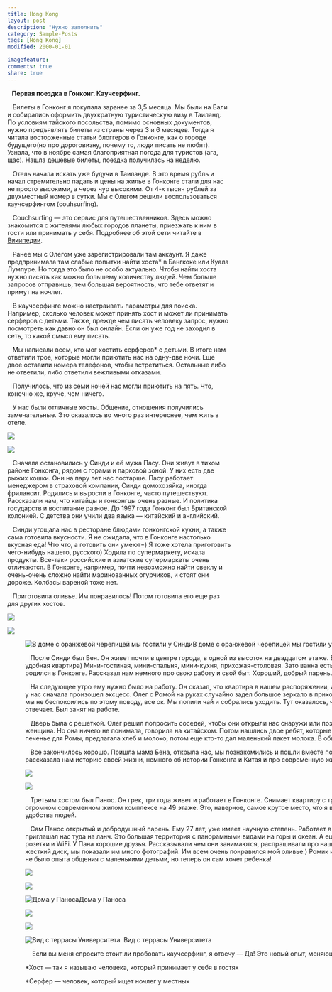 ```yaml
---
title: Hong Kong
layout: post
description: "Нужно заполнить"
category: Sample-Posts
tags: [Hong Kong]
modified: 2000-01-01

imagefeature:
comments: true
share: true
---
```


**&nbsp; &nbsp;Первая поездка в Гонконг. Каучсерфинг.**

&nbsp; &nbsp;Билеты в Гонконг я покупала заранее за 3,5 месяца. Мы были на Бали и собирались оформить двухкратную туристическую визу в Таиланд. По условиям тайского посольства, помимо основных документов, нужно предъявлять билеты из страны через 3 и 6 месяцев. Тогда я читала восторженные статьи блоггеров о Гонконге, как о городе будущего(но про дороговизну, почему то, люди писать не любят). Узнала, что в ноябре самая благоприятная погода для туристов (ага, щас). Нашла дешевые билеты, поездка получилась на неделю.&nbsp;

&nbsp; &nbsp;Отель начала искать уже будучи в Таиланде. В это время рубль и начал стремительно падать и цены на жилье в Гонконге стали для нас не просто высокими, а через чур высокими. От 4-х тысяч рублей за двухместный номер в сутки. Мы с Олегом решили воспользоваться каучсерфингом (couhsurfing).&nbsp;

&nbsp; &nbsp;Couchsurfing &#8212; это сервис для путешественников. Здесь можно знакомится с жителями любых городов планеты, приезжать к ним в гости или принимать у себя. Подробнее об этой сети читайте в <a target="_blank" href="https://ru.wikipedia.org/wiki/CouchSurfing">Википедии</a>.

&nbsp; &nbsp;Ранее мы с Олегом уже зарегистрировали там аккаунт. Я даже предпринимала там слабые попытки найти хоста* в Бангкоке или Куала Лумпуре. Но тогда это было не особо актуально. Чтобы найти хоста нужно писать как можно большему количеству людей. Чем больше запросов отправишь, тем большая вероятность, что тебе ответят и примут на ночлег.

&nbsp; &nbsp;В каучсерфинге можно настраивать параметры для поиска. Например, сколько человек может принять хост и может ли принимать серферов с детьми. Также, прежде чем писать человеку запрос, нужно посмотреть как давно он был онлайн. Если он уже год не заходил в сеть, то какой смысл ему писать.

&nbsp; &nbsp;Мы написали всем, кто мог хостить серферов* с детьми. В итоге нам ответили трое, которые могли приютить нас на одну-две ночи. Еще двое оставили номера телефонов, чтобы встретиться. Остальные либо не ответили, либо ответили вежливыми отказами.

&nbsp; &nbsp;Получилось, что из семи ночей нас могли приютить на пять. Что, конечно же, круче, чем ничего.

&nbsp; &nbsp;У нас были отличные хосты. Общение, отношения получились замечательные. Это оказалось во много раз интереснее, чем жить в отеле.

![][1]

![][2]

&nbsp; &nbsp;Сначала остановились у Синди и её мужа Пасу. Они живут в тихом районе Гонконга, рядом с горами и парковой зоной. У них есть две рыжих кошки. Они на пару лет нас постарше. Пасу работает менеджером в страховой компании, Синди домохозяйка, иногда фрилансит. Родились и выросли в Гонконге, часто путешествуют. Рассказали нам, что китайцы и гонконгцы очень разные. И политика государств и воспитание разное. До 1997 года Гонконг был Британской колонией. С детства они учили два языка &#8212; китайский и английский.&nbsp;

&nbsp; &nbsp;Синди угощала нас в ресторане блюдами гонконгской кухни, а также сама готовила вкусности. Я не ожидала, что в Гонконге настолько вкусная еда! Что что, а готовить они умеют=) Я тоже хотела приготовить чего-нибудь нашего, русского) Ходила по супермаркету, искала продукты. Все-таки российские и азиатские супермаркеты очень отличаются. В Гонконге, например, почти невозможно найти свеклу и очень-очень сложно найти маринованных огурчиков, и стоят они дороже. Колбасы вареной тоже нет.

&nbsp; &nbsp;Приготовила оливье. Им понравилось! Потом готовила его еще раз для других хостов.

![][3]

![][4]<figure style="width: 1280px;" class="wp-caption alignnone">

![В доме с оранжевой черепицей мы гостили у Синди][5]В доме с оранжевой черепицей мы гостили у Синди 

&nbsp; &nbsp;После Синди был Бен. Он живет почти в центре города, в одной из высоток на двадцатом этаже. Ему 30 лет, он фрилансер. Живет один, по соседству с мамой. У него маленькая и удобная квартира) Мини-гостиная, мини-спальня, мини-кухня, прихожая-столовая. Зато ванна есть! Мы с ним ужинали в местном кафе в торговом центре рядом с домом. Он тоже родился в Гонконге. Рассказал нам немного про свою работу и свой быт. Хороший, добрый парень.

&nbsp; &nbsp;На следующее утро ему нужно было на работу. Он сказал, что квартира в нашем распоряжении, а когда соберемся уходить, просто нужно будет захлопнуть дверь. После его ухода у нас сначала произошел эксцесс. Олег с Ромой на руках случайно задел большое зеркало в прихожей, оно упало и треснуло. Я очень испугалась. Написали Бену, он ответил, чтобы мы не беспокоились по этому поводу, все ок. Мы попили чай и собрались уходить. Тут оказалось, что вторая дверь закрыта снаружи. Бен случайно её закрыл. Стали писать ему, он не отвечает. Был занят на работе.&nbsp;

&nbsp; &nbsp;Дверь была с решеткой. Олег решил попросить соседей, чтобы они открыли нас снаружи или позвали маму Бена. Как раз дверь напротив была открыта, и там была пожилая женщина. Но она ничего не понимала, говорила на китайском. Потом нашлись двое ребят, которые поняли нас, сходили к маме Бена, но её не было дома. Соседка давала нам печенье для Ромы, предлагала хлеб и молоко, потом еще кто-то дал маленький пакет молока. В общем было мило и приятно. Гонконгцы тоже добрые люди.&nbsp;

&nbsp; &nbsp;Все закончилось хорошо. Пришла мама Бена, открыла нас, мы познакомились и пошли вместе пообедать. Хелен оказалась веселым человеком и интересным собеседником. Она рассказала нам историю своей жизни, немного об истории Гонконга и Китая и про современную жизнь здесь. Мы общались часа три, теперь дружим в фесбуке)&nbsp;

![][6]

![][7]

&nbsp; &nbsp;Третьим хостом был Панос. Он грек, три года живет и работает в Гонконге. Снимает квартиру с тремя друзьями из Греции. Квартира находится на новой территории Гонконга, в огромном современном жилом комплексе на 49 этаже. Это, наверное, самое крутое место, что я видела за последнее время. Такой технологичный мини-город, все сделано для удобства людей.&nbsp;

&nbsp; &nbsp;Сам Панос открытый и добродушный парень. Ему 27 лет, уже имеет научную степень. Работает в Университете&nbsp;и очень любит свою работу. Мы были в этом Университете, он приглашал нас туда на ланч. Это большая территория с панорамными видами на горы и океан. А еще там есть фудкорт со вкусной и недорогой едой, большая терраса, на которой есть розетки и WiFi. У Пана хорошие друзья. Рассказывали чем они занимаются, распрашивали про наши путешествия, просили показать фото из России. У нас как раз был с собой жесткий диск, мы показали им много фотографий. Им всем очень понравился мой оливье:) Ромик их очаровал, особенно Пана, они много играли вместе. Он сказал, что у них раньше не было опыта общения с маленькими детьми, но теперь он сам хочет ребенка!

![][8]

![][9]

![Дома у Паноса][10]Дома у Паноса 

![][11]

![][12]

![Вид с террасы Университета  ][13]Вид с террасы Университета 

&nbsp; &nbsp;&nbsp;Если вы меня спросите стоит ли пробовать каучсерфинг, я отвечу &#8212; Да! Это новый опыт, меняющий старые взгляды на мир и путешествия.


*Хост &#8212; так я называю человека, который принимает у себя в гостях&nbsp;

*Серфер &#8212; человек, который ищет ночлег у местных

 [1]: /images/2014-04-04-hongkong/1.jpg
 [2]: /images/2014-04-04-hongkong/2.jpg
 [3]: /images/2014-04-04-hongkong/3.jpg
 [4]: /images/2014-04-04-hongkong/4.jpg
 [5]: /images/2014-04-04-hongkong/5.jpg
 [6]: /images/2014-04-04-hongkong/6.jpg
 [7]: /images/2014-04-04-hongkong/7.jpg
 [8]: /images/2014-04-04-hongkong/8.jpg
 [9]: /images/2014-04-04-hongkong/9.jpg
 [10]: /images/2014-04-04-hongkong/10.jpg
 [11]: /images/2014-04-04-hongkong/11.jpg
 [12]: /images/2014-04-04-hongkong/12.jpg
 [13]: /images/2014-04-04-hongkong/13.jpg